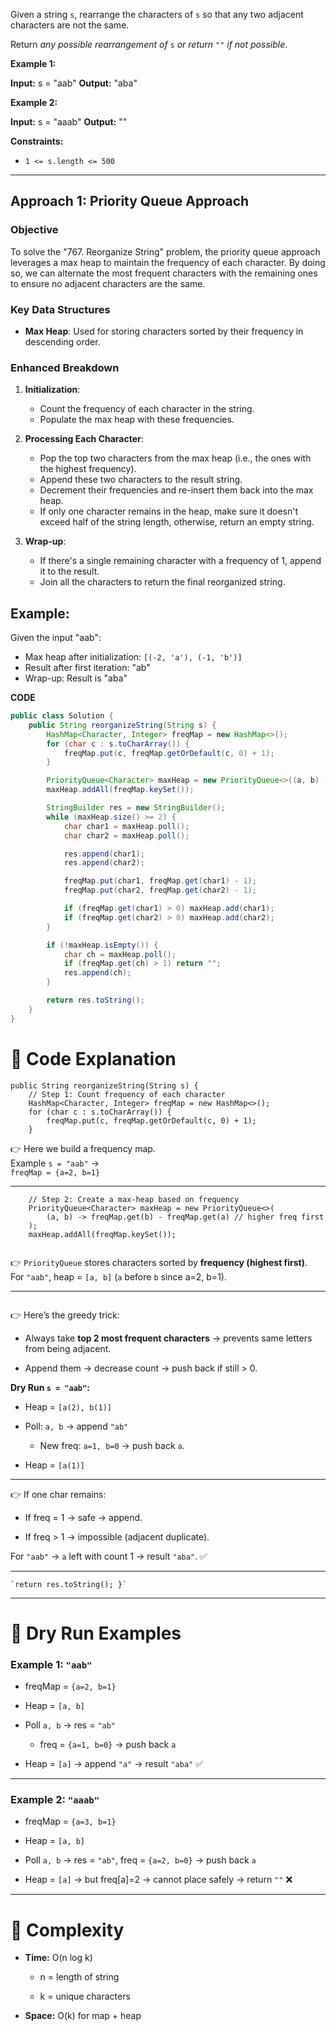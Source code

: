 
Given a string `s`, rearrange the characters of `s` so that any two adjacent characters are not the same.

Return _any possible rearrangement of_ `s` _or return_ `""` _if not possible_.

**Example 1:**

**Input:** s = "aab"
**Output:** "aba"

**Example 2:**

**Input:** s = "aaab"
**Output:** ""

**Constraints:**

- `1 <= s.length <= 500`

---------------------------------------------------------


## Approach 1: Priority Queue Approach

### Objective

To solve the "767. Reorganize String" problem, the priority queue approach leverages a max heap to maintain the frequency of each character. By doing so, we can alternate the most frequent characters with the remaining ones to ensure no adjacent characters are the same.

### Key Data Structures

- **Max Heap**: Used for storing characters sorted by their frequency in descending order.

### Enhanced Breakdown

1. **Initialization**:
    
    - Count the frequency of each character in the string.
    - Populate the max heap with these frequencies.
2. **Processing Each Character**:
    
    - Pop the top two characters from the max heap (i.e., the ones with the highest frequency).
    - Append these two characters to the result string.
    - Decrement their frequencies and re-insert them back into the max heap.
    - If only one character remains in the heap, make sure it doesn't exceed half of the string length, otherwise, return an empty string.
3. **Wrap-up**:
    
    - If there's a single remaining character with a frequency of 1, append it to the result.
    - Join all the characters to return the final reorganized string.

## Example:

Given the input "aab":

- Max heap after initialization: `[(-2, 'a'), (-1, 'b')]`
- Result after first iteration: "ab"
- Wrap-up: Result is "aba"

**CODE**
```java
public class Solution {
    public String reorganizeString(String s) {
        HashMap<Character, Integer> freqMap = new HashMap<>();
        for (char c : s.toCharArray()) {
            freqMap.put(c, freqMap.getOrDefault(c, 0) + 1);
        }

        PriorityQueue<Character> maxHeap = new PriorityQueue<>((a, b) -> freqMap.get(b) - freqMap.get(a));
        maxHeap.addAll(freqMap.keySet());

        StringBuilder res = new StringBuilder();
        while (maxHeap.size() >= 2) {
            char char1 = maxHeap.poll();
            char char2 = maxHeap.poll();

            res.append(char1);
            res.append(char2);

            freqMap.put(char1, freqMap.get(char1) - 1);
            freqMap.put(char2, freqMap.get(char2) - 1);

            if (freqMap.get(char1) > 0) maxHeap.add(char1);
            if (freqMap.get(char2) > 0) maxHeap.add(char2);
        }

        if (!maxHeap.isEmpty()) {
            char ch = maxHeap.poll();
            if (freqMap.get(ch) > 1) return "";
            res.append(ch);
        }

        return res.toString();
    }
}
```

# 🔹 Code Explanation

```
public String reorganizeString(String s) {
    // Step 1: Count frequency of each character
    HashMap<Character, Integer> freqMap = new HashMap<>();
    for (char c : s.toCharArray()) {
        freqMap.put(c, freqMap.getOrDefault(c, 0) + 1);
    }

```

👉 Here we build a frequency map.  
Example `s = "aab"` →  
`freqMap = {a=2, b=1}`

---
```
    // Step 2: Create a max-heap based on frequency
    PriorityQueue<Character> maxHeap = new PriorityQueue<>(
        (a, b) -> freqMap.get(b) - freqMap.get(a) // higher freq first
    );
    maxHeap.addAll(freqMap.keySet());


```


👉 `PriorityQueue` stores characters sorted by **frequency (highest first)**.  
For `"aab"`, heap = `[a, b]` (`a` before `b` since a=2, b=1).

---
```

```
   

👉 Here’s the greedy trick:

- Always take **top 2 most frequent characters** → prevents same letters from being adjacent.
    
- Append them → decrease count → push back if still > 0.
    

**Dry Run `s = "aab"`:**

- Heap = `[a(2), b(1)]`
    
- Poll: `a, b` → append `"ab"`
    
    - New freq: `a=1, b=0` → push back `a`.
        
- Heap = `[a(1)]`
    

---

   

👉 If one char remains:

- If freq = 1 → safe → append.
    
- If freq > 1 → impossible (adjacent duplicate).
    

For `"aab"` → `a` left with count 1 → result `"aba"`. ✅

---

    `return res.toString(); }`

---

# 🔹 Dry Run Examples

### Example 1: `"aab"`

- freqMap = `{a=2, b=1}`
    
- Heap = `[a, b]`
    
- Poll `a, b` → res = `"ab"`
    
    - freq = `{a=1, b=0}` → push back `a`
        
- Heap = `[a]` → append `"a"` → result `"aba"` ✅
    

---

### Example 2: `"aaab"`

- freqMap = `{a=3, b=1}`
    
- Heap = `[a, b]`
    
- Poll `a, b` → res = `"ab"`, freq = `{a=2, b=0}` → push back `a`
    
- Heap = `[a]` → but freq[a]=2 → cannot place safely → return `""` ❌
    

---

# 🔹 Complexity

- **Time:** O(n log k)
    
    - n = length of string
        
    - k = unique characters
        
- **Space:** O(k) for map + heap
